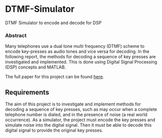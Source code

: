 # DTMF-Simulator
DTMF Simulator to encode and decode for DSP

### Abstract
Many telephones use a dual tone multi frequency (DTMF) scheme to encode key-presses as audio tones and vice versa for decoding. In the following report, the methods for decoding a sequence of key presses are investigated and implemented. This is done using Digital Signal Processing (DSP) concepts and MATLAB.

The full paper for this project can be found [here](./DTMF_Simulator_Project_Report.pdf).

## Requirements
The aim of this project is to investigate and implement methods for
decoding a sequence of key presses, such as may occur when a complete telephone number
is dialed, and in the presence of noise (a real world occurrence).
As a simulator, the project must encode the key presses and simulate noise into the digital signal. Then it must be able to decode this digital signal to provide the original key presses.
